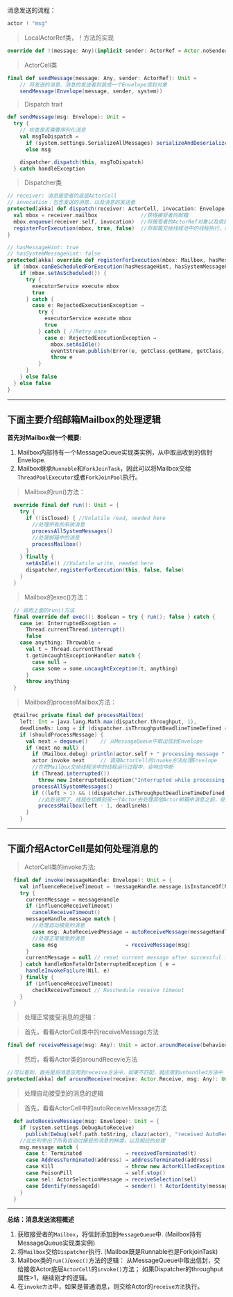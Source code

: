 消息发送的流程：
```scala
actor ! "msg"
```

> LocalActorRef类，！方法的实现

```scala
override def !(message: Any)(implicit sender: ActorRef = Actor.noSender): Unit = actorCell.sendMessage(message, sender)
```


> ActorCell类

```scala
final def sendMessage(message: Any, sender: ActorRef): Unit =
    // 将发送的消息、消息的发送者封装成一个Envelope信封对象
    sendMessage(Envelope(message, sender, system))
```


> Dispatch trait

```scala
def sendMessage(msg: Envelope): Unit =
  try {
    // 检查是否需要序列化消息
    val msgToDispatch =
      if (system.settings.SerializeAllMessages) serializeAndDeserialize(msg)
      else msg

    dispatcher.dispatch(this, msgToDispatch)
  } catch handleException
```


> Dispatcher类

```scala
// receiver: 消息接受者的底层ActorCell
// invocation：包含发送的消息、以及消息的发送者
protected[akka] def dispatch(receiver: ActorCell, invocation: Envelope): Unit = {
  val mbox = receiver.mailbox              //获得接受者的邮箱
  mbox.enqueue(receiver.self, invocation)  //将接受者的ActorRef对象以及信封Envelope添加到邮箱的消息队列中
  registerForExecution(mbox, true, false)  //将邮箱交给线程池中的线程执行，如果失败还会尝试再执行一遍
}
```

```scala
// hasMessageHint: true
// hasSystemMessageHint: false
protected[akka] override def registerForExecution(mbox: Mailbox, hasMessageHint: Boolean, hasSystemMessageHint: Boolean): Boolean = {
  if (mbox.canBeScheduledForExecution(hasMessageHint, hasSystemMessageHint)) { 
    if (mbox.setAsScheduled()) {
      try {
        executorService execute mbox
        true
      } catch {
        case e: RejectedExecutionException ⇒
          try {
            executorService execute mbox
            true
          } catch { //Retry once
            case e: RejectedExecutionException ⇒
              mbox.setAsIdle()
              eventStream.publish(Error(e, getClass.getName, getClass, "registerForExecution was rejected twice!"))
              throw e
          }
      }
    } else false
  } else false
}
```

-----

## 下面主要介绍邮箱Mailbox的处理逻辑

**首先对Mailbox做一个概要:**
1. Mailbox内部持有一个MessageQueue实现类实例，从中取出收到的信封Envelope.
2. Mailbox继承`Runnable`和`ForkJoinTask`，因此可以将Mailbox交给`ThreadPoolExecutor`或者`ForkJoinPool`执行。

> Mailbox的run()方法：

```scala
  override final def run(): Unit = {
    try {
      if (!isClosed) { //Volatile read, needed here
        //处理所有的系统消息
        processAllSystemMessages() 
        //处理邮箱中的消息
        processMailbox() 
      }
    } finally {
      setAsIdle() //Volatile write, needed here
      dispatcher.registerForExecution(this, false, false)
    }
  }
```

> Mailbox的exec()方法：

```scala
  // 调用上面的run()方法
  final override def exec(): Boolean = try { run(); false } catch {
    case ie: InterruptedException ⇒
      Thread.currentThread.interrupt()
      false
    case anything: Throwable ⇒
      val t = Thread.currentThread
      t.getUncaughtExceptionHandler match {
        case null ⇒
        case some ⇒ some.uncaughtException(t, anything)
      }
      throw anything
  }
```

> Mailbox的processMailbox方法：

```scala
  @tailrec private final def processMailbox(
    left: Int = java.lang.Math.max(dispatcher.throughput, 1),
    deadlineNs: Long = if (dispatcher.isThroughputDeadlineTimeDefined == true) System.nanoTime + dispatcher.throughputDeadlineTime.toNanos else 0L): Unit =
    if (shouldProcessMessage) {
      val next = dequeue()    // 从MessageQueue中取出信封Envelope
      if (next ne null) {
        if (Mailbox.debug) println(actor.self + " processing message " + next)
        actor invoke next     // 调用ActorCell的invoke方法处理Envelope
        //在把Mailbox交给线程池中的线程运行过程中，会响应中断
        if (Thread.interrupted())
          throw new InterruptedException("Interrupted while processing actor messages")
        processAllSystemMessages()
        if ((left > 1) && ((dispatcher.isThroughputDeadlineTimeDefined == false) || (System.nanoTime - deadlineNs) < 0))
          //此处说明了，线程在切换到另一个Actor去处理其他Actor邮箱中消息之前，处理当前Actor的邮箱中消息的数目上限
          processMailbox(left - 1, deadlineNs)
      }
    }
```

-----

## 下面介绍ActorCell是如何处理消息的

> ActorCell类的invoke方法:

```scala
  final def invoke(messageHandle: Envelope): Unit = {
    val influenceReceiveTimeout = !messageHandle.message.isInstanceOf[NotInfluenceReceiveTimeout]
    try {
      currentMessage = messageHandle
      if (influenceReceiveTimeout)
        cancelReceiveTimeout()
      messageHandle.message match {
        //处理自动接受的消息
        case msg: AutoReceivedMessage ⇒ autoReceiveMessage(messageHandle)
        //处理正常接受的消息
        case msg                      ⇒ receiveMessage(msg)
      }
      currentMessage = null // reset current message after successful invocation
    } catch handleNonFatalOrInterruptedException { e ⇒
      handleInvokeFailure(Nil, e)
    } finally {
      if (influenceReceiveTimeout)
        checkReceiveTimeout // Reschedule receive timeout
    }
  }
```

> 处理正常接受消息的逻辑：

> 首先，看看ActorCell类中的receiveMessage方法

```scala
final def receiveMessage(msg: Any): Unit = actor.aroundReceive(behaviorStack.head, msg)
```

> 然后，看看Actor类的aroundRecevie方法

```scala
//可以看到，首先是将消息应用到receive方法中，如果不匹配，就应用到unhandled方法中
protected[akka] def aroundReceive(receive: Actor.Receive, msg: Any): Unit = receive.applyOrElse(msg, unhandled)
```

> 处理自动接受到的消息的逻辑

> 首先，看看ActorCell中的autoReceiveMessage方法

```scala
  def autoReceiveMessage(msg: Envelope): Unit = {
    if (system.settings.DebugAutoReceive)
      publish(Debug(self.path.toString, clazz(actor), "received AutoReceiveMessage " + msg))
    //此处列举出了所有自动过接受的消息的种类，以及相应的处理
    msg.message match {
      case t: Terminated              ⇒ receivedTerminated(t)
      case AddressTerminated(address) ⇒ addressTerminated(address)
      case Kill                       ⇒ throw new ActorKilledException("Kill")
      case PoisonPill                 ⇒ self.stop()
      case sel: ActorSelectionMessage ⇒ receiveSelection(sel)
      case Identify(messageId)        ⇒ sender() ! ActorIdentity(messageId, Some(self))
    }
  }
```


-----


**总结：消息发送流程概述**
1. 获取接受者的`Mailbox`，将信封添加到`MessageQueue`中. (Mailbox持有MessageQueue实现类实例)
2. 将`Mailbox`交给`Dispatcher`执行. (Mailbox既是Runnable也是ForkjoinTask)
3. Mailbox类的`run()`/`exec()`方法的逻辑：
   从MessageQueue中取出信封，交给接收Actor底层`ActorCell`的`invoke()`方法；
   如果Dispatcher的throughput属性>1，继续刚才的逻辑。
4. 在`invoke方法`中，如果是普通消息，则交给Actor的`receive方法`执行。

